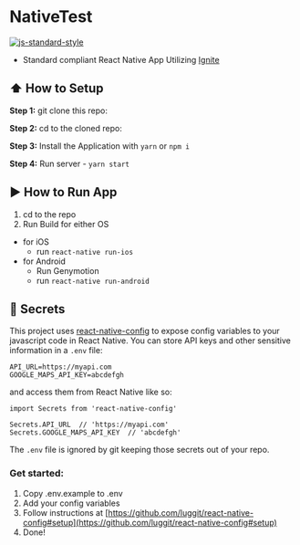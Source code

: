 # NativeTest

[![js-standard-style](https://img.shields.io/badge/code%20style-standard-brightgreen.svg?style=flat)](http://standardjs.com/)

* Standard compliant React Native App Utilizing [Ignite](https://github.com/infinitered/ignite)

## :arrow_up: How to Setup

**Step 1:** git clone this repo:

**Step 2:** cd to the cloned repo:

**Step 3:** Install the Application with `yarn` or `npm i`

**Step 4:** Run server - `yarn start`

## :arrow_forward: How to Run App

1.  cd to the repo
2.  Run Build for either OS

* for iOS
  * run `react-native run-ios`
* for Android
  * Run Genymotion
  * run `react-native run-android`

## :closed_lock_with_key: Secrets

This project uses [react-native-config](https://github.com/luggit/react-native-config) to expose config variables to your javascript code in React Native. You can store API keys
and other sensitive information in a `.env` file:

```
API_URL=https://myapi.com
GOOGLE_MAPS_API_KEY=abcdefgh
```

and access them from React Native like so:

```
import Secrets from 'react-native-config'

Secrets.API_URL  // 'https://myapi.com'
Secrets.GOOGLE_MAPS_API_KEY  // 'abcdefgh'
```

The `.env` file is ignored by git keeping those secrets out of your repo.

### Get started:

1.  Copy .env.example to .env
2.  Add your config variables
3.  Follow instructions at [https://github.com/luggit/react-native-config#setup](https://github.com/luggit/react-native-config#setup)
4.  Done!
